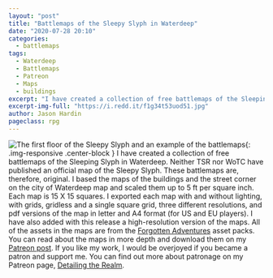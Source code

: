 ```yaml
---
layout: "post"
title: "Battlemaps of the Sleepy Slyph in Waterdeep"
date: "2020-07-28 20:10"
categories:
  - battlemaps
tags:
  - Waterdeep
  - Battlemaps
  - Patreon
  - Maps
  - buildings
excerpt: "I have created a collection of free battlemaps of the Sleeping Slyph in Waterdeep. Neither TSR nor WoTC have published an official map of the Sleepy Slyph. These battlemaps are, therefore, original. "
excerpt-img-full: "https://i.redd.it/f1g34t53uod51.jpg"
author: Jason Hardin
pageclass: rpg
---
```

![The first floor of the Sleepy Slyph and an example of the battlemaps](https://i.redd.it/f1g34t53uod51.jpg){: .img-responsive  .center-block }
I have created a collection of free battlemaps of the Sleeping Slyph in Waterdeep. Neither TSR nor WoTC have published an official map of the Sleepy Slyph. These battlemaps are, therefore, original.
I based the maps of the buildings and the street corner on the city of Waterdeep map and scaled them up to 5 ft per square inch. Each map is 15 X 15 squares. I exported each map with and without lighting, with grids, gridless and a single square grid, three different resolutions, and pdf versions of the map in letter and A4 format (for US and EU players). I have also added with this release a high-resolution version of the maps. All of the assets in the maps are from the [Forgotten Adventures](https://www.patreon.com/detailingtherealm/posts?filters%5Btag%5D=Modular) asset packs.
You can read about the maps in more depth and download them on my [Patreon post](https://www.patreon.com/posts/39753221). If you like my work, I would be overjoyed if you became a patron and support me. You can find out more about patronage on my Patreon page, [Detailing the Realm](https://www.patreon.com/detailingtherealm/posts?filters%5Btag%5D=Modular).